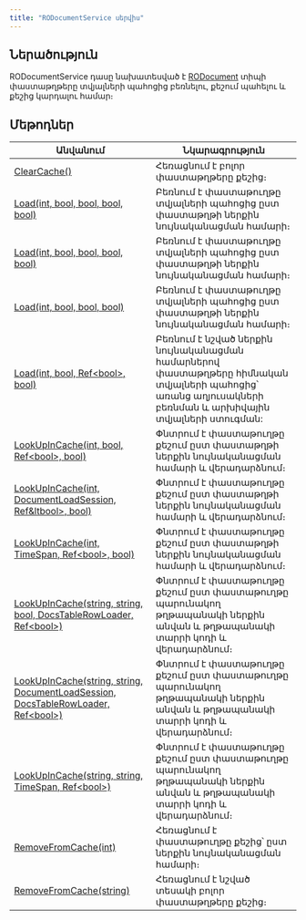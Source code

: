 ```yaml
---
title: "RODocumentService սերվիս"
---
```


## Ներածություն

RODocumentService դասը նախատեսված է [RODocument](../types/RODocument.md) տիպի փաստաթղթերը տվյալների պահոցից բեռնելու, քեշում պահելու և քեշից կարդալու համար։

## Մեթոդներ

| Անվանում | Նկարագրություն |
|----------|----------------|
| [ClearCache()](RODocumentService/ClearCache.md) | Հեռացնում է բոլոր փաստաթղթերը քեշից։ |
| [Load(int, bool, bool, bool, bool)](RODocumentService/Load.md#rodocumentserviceloadint-bool-bool-bool-bool-մեթոդ) | Բեռնում է փաստաթուղթը տվյալների պահոցից ըստ փաստաթղթի ներքին նույնականացման համարի։ |
| [Load(int, bool, bool, bool, bool)](RODocumentService/Load.md#rodocumentserviceloadint-bool-bool-bool-bool-մեթոդ-1) | Բեռնում է փաստաթուղթը տվյալների պահոցից ըստ փաստաթղթի ներքին նույնականացման համարի։ |
| [Load(int, bool, bool, bool)](RODocumentService/Load.md#rodocumentserviceloadint-bool-bool-bool-մեթոդ) | Բեռնում է փաստաթուղթը տվյալների պահոցից ըստ փաստաթղթի ներքին նույնականացման համարի։ |
| [Load(int, bool, Ref&lt;bool&gt;, bool)](RODocumentService/Load.md#rodocumentserviceloadint-bool-ref-bool-մեթոդ) | Բեռնում է նշված ներքին նույնականացման համարներով փաստաթղթերը հիմնական տվյալների պահոցից՝ առանց աղյուսակների բեռնման և արխիվային տվյալների ստուգման: |
| [LookUpInCache(int, bool, Ref&lt;bool&gt;, bool)](RODocumentService/LookUpInCache.md#rodocumentservicelookupincacheint-bool-ref-bool-մեթոդ) | Փնտրում է փաստաթուղթը քեշում ըստ փաստաթղթի ներքին նույնականացման համարի և վերադարձնում։ |
| [LookUpInCache(int, DocumentLoadSession, Ref&ltbool&gt;, bool)](RODocumentService/LookUpInCache.md#rodocumentservicelookupincacheint-documentloadsession-ref-bool-մեթոդ) | Փնտրում է փաստաթուղթը քեշում ըստ փաստաթղթի ներքին նույնականացման համարի և վերադարձնում։ |
| [LookUpInCache(int, TimeSpan, Ref&lt;bool&gt;, bool)](RODocumentService/LookUpInCache.md#rodocumentservicelookupincacheint-timespan-ref-bool-մեթոդ) | Փնտրում է փաստաթուղթը քեշում ըստ փաստաթղթի ներքին նույնականացման համարի և վերադարձնում։ |
| [LookUpInCache(string, string, bool, DocsTableRowLoader, Ref&lt;bool&gt;)](RODocumentService/LookUpInCache.md#rodocumentservicelookupincachestring-string-bool-docstablerowloader-refbool-մեթոդ) | Փնտրում է փաստաթուղթը քեշում ըստ փաստաթուղթը պարունակող թղթապանակի ներքին անվան և թղթապանակի տարրի կոդի և վերադարձնում։ |
| [LookUpInCache(string, string, DocumentLoadSession, DocsTableRowLoader, Ref&lt;bool&gt;)](RODocumentService/LookUpInCache.md#rodocumentservicelookupincachestring-string-documentloadsession-docstablerowloader-ref-մեթոդ) | Փնտրում է փաստաթուղթը քեշում ըստ փաստաթուղթը պարունակող թղթապանակի ներքին անվան և թղթապանակի տարրի կոդի և վերադարձնում։ |
| [LookUpInCache(string, string, TimeSpan, Ref&lt;bool&gt;)](RODocumentService/LookUpInCache.md#rodocumentservicelookupincachestring-string-timespan-ref-մեթոդ) | Փնտրում է փաստաթուղթը քեշում ըստ փաստաթուղթը պարունակող թղթապանակի ներքին անվան և թղթապանակի տարրի կոդի և վերադարձնում։ |
| [RemoveFromCache(int)](RODocumentService/RemoveFromCache.md#rodocumentserviceremovefromcacheint-մեթոդ) | Հեռացնում է փաստաթուղթը քեշից՝ ըստ ներքին նույնականացման համարի։ |
| [RemoveFromCache(string)](RODocumentService/RemoveFromCache.md#rodocumentserviceremovefromcachestring-մեթոդ) | Հեռացնում է նշված տեսակի բոլոր փաստաթղթերը քեշից։ |

<!-- ### LoadIntoCache

```c#
public Task<RODocument> LoadIntoCache(int isn,
                                      bool throwExceptionIfDeleted = true,
                                      Ref<bool> isRefreshed = null,
                                      bool lookInArc = true)
```

Բեռնում է փաստաթուղթը տվյալների պահոցից ըստ փաստաթղթի ներքին նույնականացման համարի և ավելացնում քեշում։

**Պարամետրեր**

* `isn` - Բեռնվող փաստաթղթի ներքին նույնականացման համարը։
* `throwExceptionIfDeleted` - Պահանջվող փաստաթղթի հեռացված լինելու դեպքում սխալի գեներացման հայտանիշ։ 
* `isRefreshed` - Ցույց է տալիս, արդյոք մեթոդի կանչի արդյունքում փաստաթուղթը բեռնվել է տվյալների պահոցից և թարմացվել քեշում, թե ոչ։ 
* `lookInArc` - Արխիվացված փաստաթղթի բեռնման հայտանիշ։ **true** արժեքի դեպքում փաստաթուղթը հիմնական պահոցում չգտնելու դեպքում փորձում է բեռնել նաև արխիվային տվյալների պահոցից։  -->

<!-- ### LoadIntoCache

```c#
public Task<T> LoadIntoCache<T>(int isn,
                                bool throwExceptionIfDeleted = true,
                                Ref<bool> isRefreshed = null,
                                bool lookInArc = true) where T : RODocument, new()
```

Բեռնում է փաստաթուղթը տվյալների պահոցից ըստ փաստաթղթի ներքին նույնականացման համարի և ավելացնում քեշում։

**Պարամետրեր**

* `T` - Վերադարձնում է փաստաթղթի նկարագրված դաս 8X-ում, [RODocument](../../types/RODocument.md) դասի ժառանգ։
* `isn` - Բեռնվող փաստաթղթի ներքին նույնականացման համարը։
* `throwExceptionIfDeleted` - Պահանջվող փաստաթղթի հեռացված լինելու դեպքում սխալի գեներացման հայտանիշ։ 
* `isRefreshed` - Ցույց է տալիս, արդյոք մեթոդի կանչի արդյունքում փաստաթուղթը բեռնվել է տվյալների պահոցից և թարմացվել քեշում, թե ոչ։ 
* `lookInArc` - Արխիվացված փաստաթղթի բեռնման հայտանիշ։ **true** արժեքի դեպքում փաստաթուղթը հիմնական պահոցում չգտնելու դեպքում փորձում է բեռնել նաև արխիվային տվյալների պահոցից։  -->

<!-- ### LoadIntoCache

```c#
public Task<RODocument> LoadIntoCache(int isn,
                                      bool throwExceptionIfDeleted = true,
                                      Ref<bool> isRefreshed = null,
                                      bool lookInArc = true)
```

Բեռնում է փաստաթուղթը տվյալների պահոցից ըստ փաստաթղթի ներքին նույնականացման համարի և ավելացնում քեշում։

**Պարամետրեր**

* `isn` - Բեռնվող փաստաթղթի ներքին նույնականացման համարը։
* `throwExceptionIfDeleted` - Պահանջվող փաստաթղթի հեռացված լինելու դեպքում սխալի գեներացման հայտանիշ։ 
* `isRefreshed` - Ցույց է տալիս, արդյոք մեթոդի կանչի արդյունքում փաստաթուղթը բեռնվել է տվյալների պահոցից և թարմացվել քեշում, թե ոչ։ 
* `lookInArc` - Արխիվացված փաստաթղթի բեռնման հայտանիշ։ **true** արժեքի դեպքում փաստաթուղթը հիմնական պահոցում չգտնելու դեպքում փորձում է բեռնել նաև արխիվային տվյալների պահոցից։  -->

<!-- ### LoadIntoCache

```c#
public Task<T> LoadIntoCache<T>(int isn,
                                bool throwExceptionIfDeleted = true,
                                Ref<bool> isRefreshed = null,
                                bool lookInArc = true) where T : RODocument, new()
```

Բեռնում է փաստաթուղթը տվյալների պահոցից ըստ փաստաթղթի ներքին նույնականացման համարի և ավելացնում քեշում։

**Պարամետրեր**

* `T` - Վերադարձնում է փաստաթղթի նկարագրված դաս 8X-ում, [RODocument](../types/RODocument.md) դասի ժառանգ։
* `isn` - Բեռնվող փաստաթղթի ներքին նույնականացման համարը։
* `throwExceptionIfDeleted` - Պահանջվող փաստաթղթի հեռացված լինելու դեպքում սխալի գեներացման հայտանիշ։ 
* `isRefreshed` - Ցույց է տալիս, արդյոք մեթոդի կանչի արդյունքում փաստաթուղթը բեռնվել է տվյալների պահոցից և թարմացվել քեշում, թե ոչ։ 
* `lookInArc` - Արխիվացված փաստաթղթի բեռնման հայտանիշ։ **true** արժեքի դեպքում փաստաթուղթը հիմնական պահոցում չգտնելու դեպքում փորձում է բեռնել նաև արխիվային տվյալների պահոցից։  -->